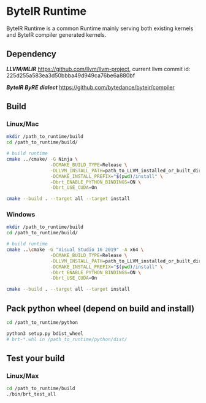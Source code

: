 # ByteIR Runtime

ByteIR Runtime is a common Runtime mainly serving both existing kernels and ByteIR compiler generated kernels.


## Dependency 

***LLVM/MLIR*** https://github.com/llvm/llvm-project, current llvm commit id: 225d255a583ea3d50bbba49d949ca76be6a880bf

***ByteIR ByRE dialect***  https://github.com/bytedance/byteir/compiler

## Build
### Linux/Mac
```bash
mkdir /path_to_runtime/build
cd /path_to_runtime/build/

# build runtime
cmake ../cmake/ -G Ninja \
                -DCMAKE_BUILD_TYPE=Release \
                -DLLVM_INSTALL_PATH=path_to_LLVM_installed_or_built_directory \
                -DCMAKE_INSTALL_PREFIX="$(pwd)/install" \
                -Dbrt_ENABLE_PYTHON_BINDINGS=ON \
                -Dbrt_USE_CUDA=On

cmake --build . --target all --target install
```

### Windows
```bash
mkdir /path_to_runtime/build
cd /path_to_runtime/build/

# build runtime
cmake ..\cmake -G "Visual Studio 16 2019" -A x64 \
                -DCMAKE_BUILD_TYPE=Release \
                -DLLVM_INSTALL_PATH=path_to_LLVM_installed_or_built_directory \
                -DCMAKE_INSTALL_PREFIX="$(pwd)/install" \
                -Dbrt_ENABLE_PYTHON_BINDINGS=ON \
                -Dbrt_USE_CUDA=On

cmake --build . --target all --target install
```

## Pack python wheel (depend on build and install)
```bash
cd /path_to_runtime/python

python3 setup.py bdist_wheel
# brt-*.whl in /path_to_runtime/python/dist/
```

## Test your build
### Linux/Max
```bash
cd /path_to_runtime/build
./bin/brt_test_all
```

